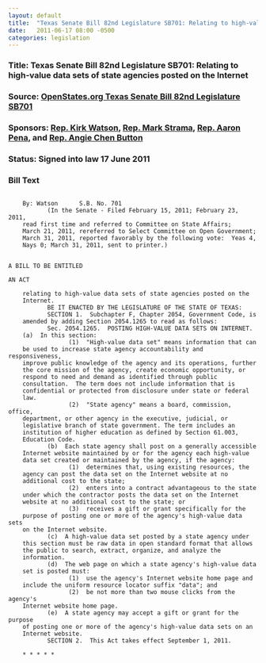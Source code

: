```yaml
---
layout: default
title:  "Texas Senate Bill 82nd Legislature SB701: Relating to high-value data sets of state agencies posted on the Internet"
date:   2011-06-17 08:00 -0500
categories: legislation
---
```

### Title: Texas Senate Bill 82nd Legislature SB701: Relating to high-value data sets of state agencies posted on the Internet
### Source: [OpenStates.org Texas Senate Bill 82nd Legislature SB701](https://openstates.org/tx/bills/82/SB701/)
### Sponsors: [Rep. Kirk Watson](https://openstates.org/tx/legislators/TXL000208/kirk-watson/), [Rep. Mark Strama](https://openstates.org/tx/legislators/TXL000346/mark-strama/), [Rep.  Aaron Pena](https://openstates.org/tx/legislators/TXL000328/aaron-pena/), and [Rep. Angie Chen Button](https://openstates.org/tx/legislators/TXL000228/angie-chen-button/)
### Status: Signed into law 17 June 2011

### Bill Text
```  	
 
  	By: Watson  	S.B. No. 701
  	       (In the Senate - Filed February 15, 2011; February 23, 2011,
  	read first time and referred to Committee on State Affairs;
  	March 21, 2011, rereferred to Select Committee on Open Government;
  	March 31, 2011, reported favorably by the following vote:  Yeas 4,
  	Nays 0; March 31, 2011, sent to printer.)
 
  	
A BILL TO BE ENTITLED
  	
AN ACT
 
  	relating to high-value data sets of state agencies posted on the
  	Internet.
  	       BE IT ENACTED BY THE LEGISLATURE OF THE STATE OF TEXAS:
  	       SECTION 1.  Subchapter F, Chapter 2054, Government Code, is
  	amended by adding Section 2054.1265 to read as follows:
  	       Sec. 2054.1265.  POSTING HIGH-VALUE DATA SETS ON INTERNET.  
  	(a)  In this section:
  	             (1)  "High-value data set" means information that can
  	be used to increase state agency accountability and responsiveness,
  	improve public knowledge of the agency and its operations, further
  	the core mission of the agency, create economic opportunity, or
  	respond to need and demand as identified through public
  	consultation.  The term does not include information that is
  	confidential or protected from disclosure under state or federal
  	law.
  	             (2)  "State agency" means a board, commission, office,
  	department, or other agency in the executive, judicial, or
  	legislative branch of state government. The term includes an
  	institution of higher education as defined by Section 61.003,
  	Education Code.
  	       (b)  Each state agency shall post on a generally accessible
  	Internet website maintained by or for the agency each high-value
  	data set created or maintained by the agency, if the agency:
  	             (1)  determines that, using existing resources, the
  	agency can post the data set on the Internet website at no
  	additional cost to the state;
  	             (2)  enters into a contract advantageous to the state
  	under which the contractor posts the data set on the Internet
  	website at no additional cost to the state; or
  	             (3)  receives a gift or grant specifically for the
  	purpose of posting one or more of the agency's high-value data sets
  	on the Internet website.
  	       (c)  A high-value data set posted by a state agency under
  	this section must be raw data in open standard format that allows
  	the public to search, extract, organize, and analyze the
  	information.
  	       (d)  The web page on which a state agency's high-value data
  	set is posted must:
  	             (1)  use the agency's Internet website home page and
  	include the uniform resource locator suffix "data"; and
  	             (2)  be not more than two mouse clicks from the agency's
  	Internet website home page.
  	       (e)  A state agency may accept a gift or grant for the purpose
  	of posting one or more of the agency's high-value data sets on an
  	Internet website.
  	       SECTION 2.  This Act takes effect September 1, 2011.
  	
  	* * * * *
```

